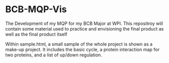 # BCB-MQP-Vis
The Development of my MQP for my BCB Major at WPI. This repositroy will contain some material used to practice and envisioning the final product as well as the final product itself

Within sample.html, a small sample of the whole project is shown as a make-up project. It includes the basic cycle, a protein interaction map for two proteins, and a list of up/down regulation.